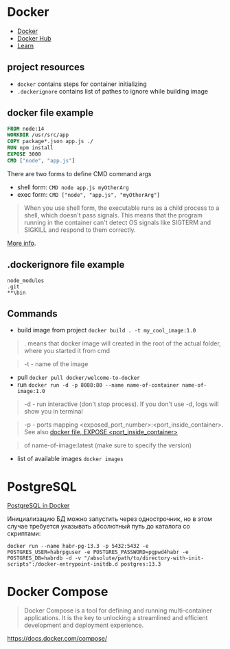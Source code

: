 # Docker

- [Docker](https://www.docker.com/)
- [Docker Hub](https://hub.docker.com/r/docker/welcome-to-docker)
- [Learn](https://habr.com/ru/articles/713942/)


## project resources

- `docker` contains steps for container initializing
- `.dockerignore` contains list of pathes to ignore while building image


## docker file example

```DOCKERFILE
FROM node:14
WORKDIR /usr/src/app
COPY package*.json app.js ./
RUN npm install
EXPOSE 3000
CMD ["node", "app.js"]
```

There are two forms to define CMD command args
- shell form: `CMD node app.js myOtherArg`
- exec form: `CMD ["node", "app.js", "myOtherArg"]`

> When you use shell form, the executable runs as a child process to a shell, which doesn't pass signals. This means that the program running in the container can't detect OS signals like SIGTERM and SIGKILL and respond to them correctly.

[More info](https://docs.docker.com/reference/build-checks/json-args-recommended/#description).

## .dockerignore file example

```
node_modules
.git
**\bin

```

## Commands

- build image from project `docker build . -t my_cool_image:1.0`
> . means that docker image will created in the root of the actual folder, where you started it from cmd

> -t - name of the image

- pull `docker pull docker/welcome-to-docker`
- run `docker run -d -p 8088:80 --name name-of-container name-of-image:1.0`
> -d - run interactive (don't stop process). If you don't use -d, logs will show you in terminal 

> -p - ports mapping <exposed_port_number>:<port_inside_container>. See also [docker file, EXPOSE <port_inside_container>](#docker-file-example)

> of name-of-image:latest (make sure to specify the version)

- list of available images `docker images`

# PostgreSQL

[PostgreSQL in Docker](https://habr.com/ru/articles/578744/)

Инициализацию БД можно запустить через однострочник, но в этом случае требуется указывать абсолютный путь до каталога со скриптами:

`docker run --name habr-pg-13.3 -p 5432:5432 -e POSTGRES_USER=habrpguser -e POSTGRES_PASSWORD=pgpwd4habr -e POSTGRES_DB=habrdb -d -v "/absolute/path/to/directory-with-init-scripts":/docker-entrypoint-initdb.d postgres:13.3`


# Docker Compose

> Docker Compose is a tool for defining and running multi-container applications. It is the key to unlocking a streamlined and efficient development and deployment experience.

https://docs.docker.com/compose/